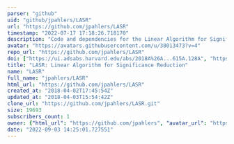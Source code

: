 ```yaml
---
parser: "github"
uid: "github/jpahlers/LASR"
url: "https://github.com/jpahlers/LASR"
timestamp: "2022-07-17 17:18:26.718170"
description: "Code and dependencies for the Linear Algorithm for Significance Reduction, developed by various members of the University of Idaho's Department of Physics."
avatar: "https://avatars.githubusercontent.com/u/38013473?v=4"
repo_url: "https://github.com/jpahlers/LASR"
doi: ["https://ui.adsabs.harvard.edu/abs/2018A%26A...615A.128A", "https://ui.adsabs.harvard.edu/abs/2018ascl.soft06021A/abstract"]
title: "LASR: Linear Algorithm for Significance Reduction"
name: "LASR"
full_name: "jpahlers/LASR"
html_url: "https://github.com/jpahlers/LASR"
created_at: "2018-04-02T17:45:54Z"
updated_at: "2018-04-03T15:54:42Z"
clone_url: "https://github.com/jpahlers/LASR.git"
size: 19693
subscribers_count: 1
owner: {"html_url": "https://github.com/jpahlers", "avatar_url": "https://avatars.githubusercontent.com/u/38013473?v=4", "login": "jpahlers", "type": "User"}
date: "2022-09-03 14:25:01.727551"
---
```

